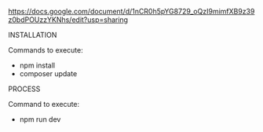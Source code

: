 https://docs.google.com/document/d/1nCR0h5pYG8729_oQzI9mimfXB9z39z0bdPOUzzYKNhs/edit?usp=sharing

INSTALLATION

Commands to execute:
- npm install
- composer update


PROCESS

Command to execute:
- npm run dev
